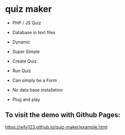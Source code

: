 # quiz maker
* PHP / JS Quiz 
* Database in text files
* Dynamic
* Super Simple
* Create Quiz 
* Run Quiz
* Can simply be a Form 

* No data base installation
* Plug and play

## To visit the demo with Github Pages:
https://wily123.github.io/quiz-maker/example.html

